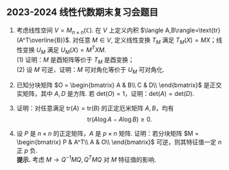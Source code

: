 ## 2023-2024 线性代数期末复习会题目
1. 考虑线性空间 $V=M_{n\times n}(\mathbb{C})$. 在 $V$ 上定义内积 $\langle A,B\rangle=\text{tr}(A^T\overline{B})$. 对任意 $M\in V$, 定义线性变换 $T_M$ 满足 $T_M(X)=MX$；线性变换 $U_M$ 满足 $U_M(X)=M^TXM$.     
(1) 证明：$M$ 是酉矩阵等价于 $T_M$ 是酉变换；    
(2) 设 $M$ 可逆，证明：$M$ 可对角化等价于 $U_M$ 可对角化.

2. 已知分块矩阵 $O = \begin{bmatrix} A & B\\ C & D\\ \end{bmatrix}$ 是正交实矩阵，其中 $A,D$ 是方阵. 若 $\text{det}(O)=1$，证明：$\text{det}(A)=\text{det}(D)$.

3. 证明：对任意满足 $\text{tr}(A)=\text{tr}(B)$ 的正定厄米矩阵 $A,B$，均有
$$\text{tr}(A\log A-A\log B)\ge 0.$$

4. 设 $P$ 是 $n\times n$ 的正定矩阵，$A$ 是 $p\times n$ 矩阵. 证明：若分块矩阵 $M = \begin{bmatrix} P & A^T\\ A & O\\ \end{bmatrix}$ 可逆，则其特征值一定 $n$ 正 $p$ 负.    
**提示.** 考虑 $M\to Q^{-1}MQ, Q^{T}MQ$ 对 $M$ 特征值的影响.